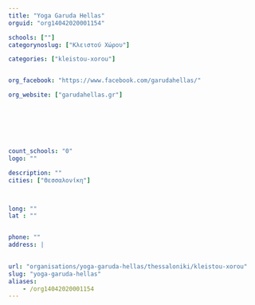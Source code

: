```yaml
---
title: "Yoga Garuda Hellas"
orguid: "org14042020001154"

schools: [""]
categorynoslug: ["Κλειστού Χώρου"]

categories: ["kleistou-xorou"]


org_facebook: "https://www.facebook.com/garudahellas/"

org_website: ["garudahellas.gr"]







count_schools: "0"
logo: ""

description: ""
cities: ["Θεσσαλονίκη"]



long: ""
lat : ""


phone: ""
address: |
    

url: "organisations/yoga-garuda-hellas/thessaloniki/kleistou-xorou"
slug: "yoga-garuda-hellas"
aliases:
    - /org14042020001154
---
```



